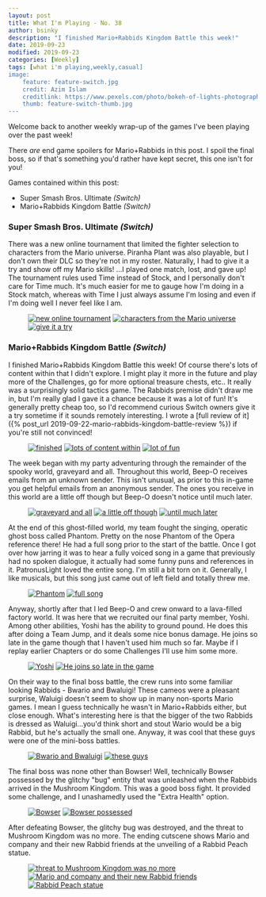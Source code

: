 ```yaml
---
layout: post
title: What I'm Playing - No. 38
author: bsinky
description: "I finished Mario+Rabbids Kingdom Battle this week!"
date: 2019-09-23
modified: 2019-09-23
categories: [Weekly]
tags: [what i'm playing,weekly,casual]
image:
    feature: feature-switch.jpg
    credit: Azim Islam
    creditlink: https://www.pexels.com/photo/bokeh-of-lights-photography-1210276/
    thumb: feature-switch-thumb.jpg
---
```


Welcome back to another weekly wrap-up of the games I've been playing over the
past week!

There *are* end game spoilers for Mario+Rabbids in this post. I spoil the final
boss, so if that's something you'd rather have kept secret, this one isn't for
you!

Games contained within this post:

 - Super Smash Bros. Ultimate *(Switch)*
 - Mario+Rabbids Kingdom Battle *(Switch)*

<!--more-->

### Super Smash Bros. Ultimate *(Switch)*

There was a new online tournament that limited the fighter selection to
characters from the Mario universe. Piranha Plant was also playable, but I don't
own their DLC so they're not in my roster. Naturally, I had to give it a try and
show off my Mario skills! ...I played one match, lost, and gave up! The
tournament rules used Time instead of Stock, and I personally don't care for
Time much. It's much easier for me to gauge how I'm doing in a Stock match,
whereas with Time I just always assume I'm losing and even if I'm doing well I
never feel like I am.

<figure class="third">
    <a href="https://i.imgur.com/gnWmfDh.jpg"><img src="https://i.imgur.com/gnWmfDhm.jpg" alt="new online tournament"/></a>
    <a href="https://i.imgur.com/miOFmim.jpg"><img src="https://i.imgur.com/miOFmimm.jpg" alt="characters from the Mario universe"/></a>
    <a href="https://i.imgur.com/dqD9CRJ.jpg"><img src="https://i.imgur.com/dqD9CRJm.jpg" alt="give it a try"/></a>
</figure>

### Mario+Rabbids Kingdom Battle *(Switch)*

I finished Mario+Rabbids Kingdom Battle this week! Of course there's lots of
content within that I didn't explore. I might play it more in the future and
play more of the Challenges, go for more optional treasure chests, etc.. It
really was a surprisingly solid tactics game. The Rabbids premise didn't draw me
in, but I'm really glad I gave it a chance because it was a lot of fun! It's
generally pretty cheap too, so I'd recommend curious Switch owners give it a try
sometime if it sounds remotely interesting. I wrote
a
[full review of it]({% post_url 2019-09-22-mario-rabbids-kingdom-battle-review %}) if
you're still not convinced!

<figure class="third">
    <a href="https://i.imgur.com/WStmRPM.jpg"><img src="https://i.imgur.com/WStmRPMm.jpg" alt="finished"/></a>
    <a href="https://i.imgur.com/Ae3hvki.jpg"><img src="https://i.imgur.com/Ae3hvkim.jpg" alt="lots of content within"/></a>
    <a href="https://i.imgur.com/RuS2wog.jpg"><img src="https://i.imgur.com/RuS2wogm.jpg" alt="lot of fun"/></a>
</figure>

The week began with my party adventuring through the remainder of the spooky
world, graveyard and all. Throughout this world, Beep-O receives emails from an
unknown sender. This isn't unusual, as prior to this in-game you get helpful
emails from an anonymous sender. The ones you receive in this world are a
little off though but Beep-O doesn't notice until much later.

<figure class="third">
    <a href="https://i.imgur.com/zr2f2Zz.jpg"><img src="https://i.imgur.com/zr2f2Zzm.jpg" alt="graveyard and all"/></a>
    <a href="https://i.imgur.com/OlJhirR.jpg"><img src="https://i.imgur.com/OlJhirRm.jpg" alt="a little off though"/></a>
    <a href="https://i.imgur.com/xK6hH67.jpg"><img src="https://i.imgur.com/xK6hH67m.jpg" alt="until much later"/></a>
</figure>

At the end of this ghost-filled world, my team fought the singing, operatic
ghost boss called Phantom. Pretty on the nose Phantom of the Opera reference
there! He had a full song prior to the start of the battle. Once I got over how
jarring it was to hear a fully voiced song in a game that previously had no
spoken dialogue, it actually had some funny puns and references in it.
PatronusLight loved the entire song. I'm still a bit torn on it. Generally, I
like musicals, but this song just came out of left field and totally threw me.

<figure class="half">
    <a href="https://i.imgur.com/wVHvL5l.jpg"><img src="https://i.imgur.com/wVHvL5lm.jpg" alt="Phantom"/></a>
    <a href="https://i.imgur.com/YhJgnVT.jpg"><img src="https://i.imgur.com/YhJgnVTm.jpg" alt="full song"/></a>
</figure>

Anyway, shortly after that I led Beep-O and crew onward to a lava-filled factory
world. It was here that we recruited our final party member, Yoshi. Among other
abilities, Yoshi has the ability to ground pound. He does this after doing a
Team Jump, and it deals some nice bonus damage. He joins so late in the game
though that I haven't used him much so far. Maybe if I replay earlier Chapters
or do some Challenges I'll use him some more.

<figure class="half">
    <a href="https://i.imgur.com/U3YMh0i.jpg"><img src="https://i.imgur.com/U3YMh0im.jpg" alt="Yoshi"/></a>
    <a href="https://i.imgur.com/R24gAdH.jpg"><img src="https://i.imgur.com/R24gAdHm.jpg" alt="He joins so late in the game"/></a>
</figure>

On their way to the final boss battle, the crew runs into some familiar looking
Rabbids - Bwario and Bwaluigi! These cameos were a pleasant surprise, Waluigi
doesn't seem to show up in many non-sports Mario games. I mean I guess
technically he wasn't in Mario+Rabbids either, but close enough. What's
interesting here is that the bigger of the two Rabbids is dressed as
Waluigi...you'd think short and stout Wario would be a big Rabbid, but he's
actually the small one. Anyway, it was cool that these guys were one of the
mini-boss battles.

<figure class="half">
    <a href="https://i.imgur.com/fdmRnF6.jpg"><img src="https://i.imgur.com/fdmRnF6m.jpg" alt="Bwario and Bwaluigi"/></a>
    <a href="https://i.imgur.com/hPT1MU4.jpg"><img src="https://i.imgur.com/hPT1MU4m.jpg" alt="these guys"/></a>
</figure>

The final boss was none other than Bowser! Well, technically Bowser possessed by
the glitchy "bug" entity that was unleashed when the Rabbids arrived in the
Mushroom Kingdom. This was a good boss fight. It provided some challenge, and I
unashamedly used the "Extra Health" option.

<figure class="half">
    <a href="https://i.imgur.com/5X2pua2.jpg"><img src="https://i.imgur.com/5X2pua2m.jpg" alt="Bowser"/></a>
    <a href="https://i.imgur.com/BsRuSh5.jpg"><img src="https://i.imgur.com/BsRuSh5m.jpg" alt="Bowser possessed"/></a>
</figure>

After defeating Bowser, the glitchy bug was destroyed, and the threat to
Mushroom Kingdom was no more. The ending cutscene shows Mario and company and
their new Rabbid friends at the unveiling of a Rabbid Peach statue.

<figure class="third">
    <a href="https://i.imgur.com/w4lmOHQ.jpg"><img src="https://i.imgur.com/w4lmOHQm.jpg" alt="threat to Mushroom Kingdom was no more"/></a>
    <a href="https://i.imgur.com/S8tjUVh.jpg"><img src="https://i.imgur.com/S8tjUVhm.jpg" alt="Mario and company and their new Rabbid friends"/></a>
    <a href="https://i.imgur.com/LdUDBuM.jpg"><img src="https://i.imgur.com/LdUDBuMm.jpg" alt="Rabbid Peach statue"/></a>
</figure>
